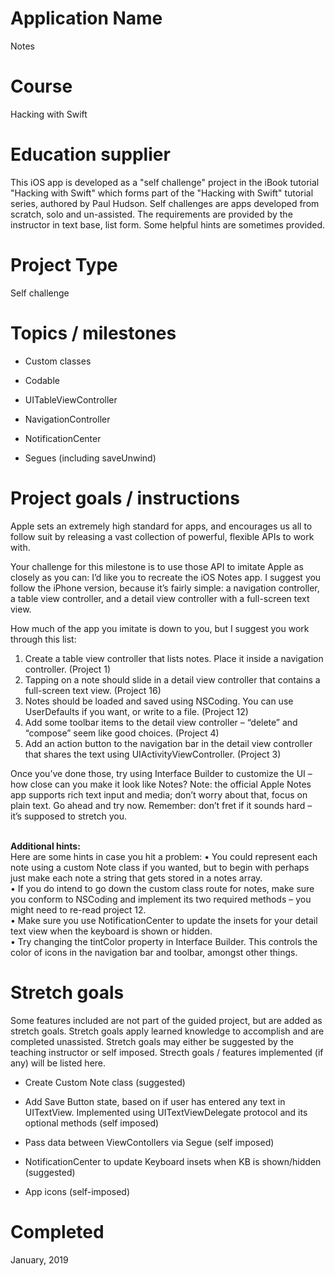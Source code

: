 # Application Name
Notes

# Course
Hacking with Swift

# Education supplier
This iOS app is developed as a "self challenge" project in the iBook tutorial "Hacking with Swift" which forms part of the "Hacking with Swift" tutorial series, authored by Paul Hudson. Self challenges are apps developed from scratch, solo and un-assisted. The requirements are provided by the instructor in text base, list form. Some helpful hints are sometimes provided.

# Project Type
Self challenge

# Topics / milestones
- Custom classes

- Codable

- UITableViewController

- NavigationController

- NotificationCenter

- Segues (including saveUnwind)

# Project goals / instructions
Apple sets an extremely high standard for apps, and encourages us all to follow suit by releasing a vast collection of powerful, flexible APIs to work with.

Your challenge for this milestone is to use those API to imitate Apple as closely as you can: I’d like you to recreate the iOS Notes app. I suggest you follow the iPhone version, because it’s fairly simple: a navigation controller, a table view controller, and a detail view controller with a full-screen text view.

How much of the app you imitate is down to you, but I suggest you work through this list: </br>
1. Create a table view controller that lists notes. Place it inside a navigation controller. (Project 1)
2. Tapping on a note should slide in a detail view controller that contains a full-screen text view. (Project 16)
3. Notes should be loaded and saved using NSCoding. You can use UserDefaults if you want, or write to a file. (Project 12)
4. Add some toolbar items to the detail view controller – “delete” and “compose” seem like good choices. (Project 4)
5. Add an action button to the navigation bar in the detail view controller that shares the text using UIActivityViewController. (Project 3)

Once you’ve done those, try using Interface Builder to customize the UI – how close can you make it look like Notes?
Note: the official Apple Notes app supports rich text input and media; don’t worry about that, focus on plain text.
Go ahead and try now. Remember: don’t fret if it sounds hard – it’s supposed to stretch you.

</br> <strong> Additional hints: </strong> </br>
Here are some hints in case you hit a problem:
• You could represent each note using a custom Note class if you wanted, but to begin with perhaps just make each note a string that gets stored in a notes array. </br>
• If you do intend to go down the custom class route for notes, make sure you conform to NSCoding and implement its two required methods – you might need to re-read project 12. </br>
• Make sure you use NotificationCenter to update the insets for your detail text view when the keyboard is shown or hidden. </br>
• Try changing the tintColor property in Interface Builder. This controls the color of icons in the navigation bar and toolbar, amongst other things.


# Stretch goals
Some features included are not part of the guided project, but are added as stretch goals. Stretch goals apply learned knowledge to accomplish and are completed unassisted. Stretch goals may either be suggested by the teaching instructor or self imposed. Strecth goals / features implemented (if any) will be listed here.

- Create Custom Note class (suggested)

- Add Save Button state, based on if user has entered any text in UITextView. Implemented using UITextViewDelegate protocol and its optional methods (self imposed)

- Pass data between ViewContollers via Segue (self imposed)

- NotificationCenter to update Keyboard insets when KB is shown/hidden (suggested)

- App icons (self-imposed)

# Completed
January, 2019
